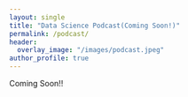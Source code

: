 ```yaml
---
layout: single
title: "Data Science Podcast(Coming Soon!)"
permalink: /podcast/
header:
  overlay_image: "/images/podcast.jpeg"
author_profile: true
---
```


Coming Soon!!
